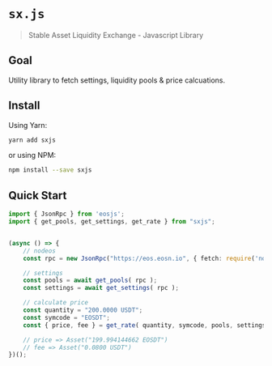# `sx.js`

> Stable Asset Liquidity Exchange - Javascript Library

## Goal

Utility library to fetch settings, liquidity pools & price calcuations.

## Install

Using Yarn:

```bash
yarn add sxjs
```

or using NPM:

```bash
npm install --save sxjs
```

## Quick Start

```ts
import { JsonRpc } from 'eosjs';
import { get_pools, get_settings, get_rate } from "sxjs";


(async () => {
    // nodeos
    const rpc = new JsonRpc("https://eos.eosn.io", { fetch: require('node-fetch') });

    // settings
    const pools = await get_pools( rpc );
    const settings = await get_settings( rpc );

    // calculate price
    const quantity = "200.0000 USDT";
    const symcode = "EOSDT";
    const { price, fee } = get_rate( quantity, symcode, pools, settings );

    // price => Asset("199.994144662 EOSDT")
    // fee => Asset("0.0800 USDT")
})();
```